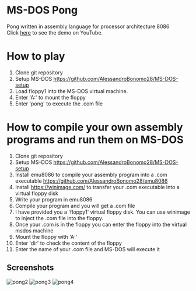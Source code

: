 # MS-DOS Pong
Pong written in assembly language for processor architecture 8086 <br>
Click [here](https://www.youtube.com/watch?v=Rijj1_BilIo&t=119s&ab_channel=Idostuff) to see the demo on YouTube.
# How to play
1) Clone git repository
2) Setup MS-DOS https://github.com/AlessandroBonomo28/MS-DOS-setup
3) Load floppy1 into the MS-DOS virtual machine.
4) Enter 'A:' to mount the floppy
5) Enter 'pong' to execute the .com file
# How to compile your own assembly programs and run them on MS-DOS
1) Clone git repository
2) Setup MS-DOS https://github.com/AlessandroBonomo28/MS-DOS-setup
3) Install emu8086 to compile your assembly program into a .com executable https://github.com/AlessandroBonomo28/emu8086
4) Install https://winimage.com/ to transfer your .com executable into a virtual floppy disk
4) Write your program in emu8086
5) Compile your program and you will get a .com file
6) I have provided you a 'floppy1' virtual floppy disk. You can use winimage to inject the .com file into the floppy.
7) Once your .com is in the floppy you can enter the floppy into the virtual msdos machine
8) Mount the floppy with 'A:'
9) Enter 'dir' to check the content of the floppy
10) Enter the name of your .com file and MS-DOS will execute it

## Screenshots
![pong2](https://user-images.githubusercontent.com/75626033/217205357-4bc75dba-ef0b-437b-a428-29d2d7d8b4aa.PNG)
![pong3](https://user-images.githubusercontent.com/75626033/217205361-45b61e5e-bd35-4520-b32a-82e36ba539a9.PNG)
![pong4](https://user-images.githubusercontent.com/75626033/217205365-3040fbf4-1eaf-4c03-a421-c2d2e038e78c.PNG)
